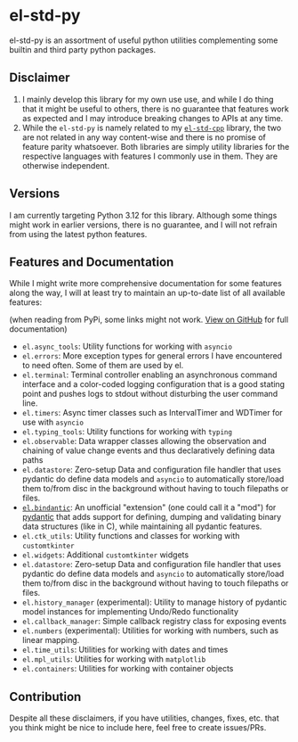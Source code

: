 # el-std-py

el-std-py is an assortment of useful python utilities complementing some builtin and third party python packages.


## Disclaimer

1. I mainly develop this library for my own use use, and while I do thing that it might be useful to others, there is no guarantee that features work as expected and I may introduce breaking changes to APIs at any time.
2. While the ```el-std-py``` is namely related to my [```el-std-cpp```](https://github.com/melektron/el_std_cpp) library, the two are not related in any way content-wise and there is no promise of feature parity whatsoever. Both libraries are simply utility libraries for the respective languages with features I commonly use in them. They are otherwise independent.


## Versions

I am currently targeting Python 3.12 for this library. Although some things might work in earlier versions, there is no guarantee, and I will not refrain from using the latest python features.


## Features and Documentation

While I might write more comprehensive documentation for some features along the way, I will at least try to maintain an up-to-date list of all available features:

(when reading from PyPi, some links might not work. [View on GitHub](https://github.com/melektron/el_std_py#features-and-documentation) for full documentation)

- ```el.async_tools```: Utility functions for working with ```asyncio```
- ```el.errors```: More exception types for general errors I have encountered to need often. Some of them are used by el.
- ```el.terminal```: Terminal controller enabling an asynchronous command interface and a color-coded logging configuration that is a good stating point and pushes logs to stdout without disturbing the user command line.
- ```el.timers```: Async timer classes such as IntervalTimer and WDTimer for use with ```asyncio```
- ```el.typing_tools```: Utility functions for working with ```typing```
- ```el.observable```: Data wrapper classes allowing the observation and chaining of value change events and thus declaratively defining data paths
- ```el.datastore```: Zero-setup Data and configuration file handler that uses pydantic do define data models and ```asyncio``` to automatically store/load them to/from disc in the background without having to touch filepaths or files.
- [```el.bindantic```](docs/bindantic.md): An unofficial "extension" (one could call it a "mod") for [pydantic](https://docs.pydantic.dev/latest/) that adds support for defining, dumping and validating binary data structures (like in C), while maintaining all pydantic features.
- ```el.ctk_utils```: Utility functions and classes for working with ```customtkinter```
- ```el.widgets```: Additional ```customtkinter``` widgets
- ```el.datastore```: Zero-setup Data and configuration file handler that uses pydantic do define data models and ```asyncio``` to automatically store/load them to/from disc in the background without having to touch filepaths or files.
- ```el.history_manager``` (experimental): Utility to manage history of pydantic model instances for implementing Undo/Redo functionality
- ```el.callback_manager```: Simple callback registry class for exposing events
- ```el.numbers``` (experimental): Utilities for working with numbers, such as linear mapping.
- ```el.time_utils```: Utilities for working with dates and times
- ```el.mpl_utils```: Utilities for working with ```matplotlib```
- ```el.containers```: Utilities for working with container objects


## Contribution

Despite all these disclaimers, if you have utilities, changes, fixes, etc. that you think might be nice to include here, feel free to create issues/PRs.

